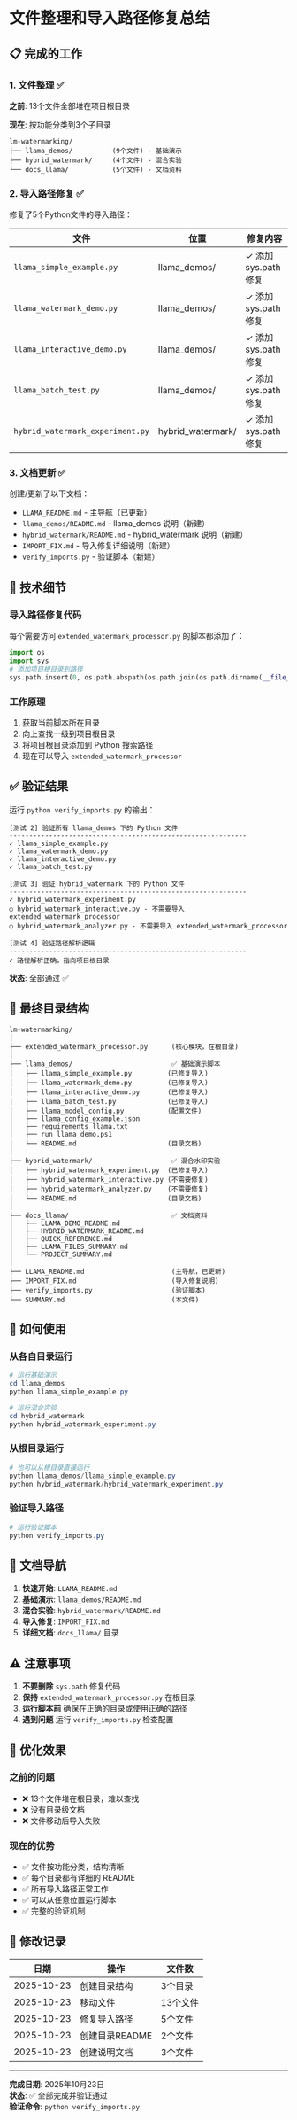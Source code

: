 # 文件整理和导入路径修复总结

## 📋 完成的工作

### 1. 文件整理 ✅

**之前**: 13个文件全部堆在项目根目录

**现在**: 按功能分类到3个子目录

```
lm-watermarking/
├── llama_demos/          (9个文件) - 基础演示
├── hybrid_watermark/     (4个文件) - 混合实验
└── docs_llama/           (5个文件) - 文档资料
```

### 2. 导入路径修复 ✅

修复了5个Python文件的导入路径：

| 文件 | 位置 | 修复内容 |
|------|------|----------|
| `llama_simple_example.py` | llama_demos/ | ✓ 添加 sys.path 修复 |
| `llama_watermark_demo.py` | llama_demos/ | ✓ 添加 sys.path 修复 |
| `llama_interactive_demo.py` | llama_demos/ | ✓ 添加 sys.path 修复 |
| `llama_batch_test.py` | llama_demos/ | ✓ 添加 sys.path 修复 |
| `hybrid_watermark_experiment.py` | hybrid_watermark/ | ✓ 添加 sys.path 修复 |

### 3. 文档更新 ✅

创建/更新了以下文档：

- `LLAMA_README.md` - 主导航（已更新）
- `llama_demos/README.md` - llama_demos 说明（新建）
- `hybrid_watermark/README.md` - hybrid_watermark 说明（新建）
- `IMPORT_FIX.md` - 导入修复详细说明（新建）
- `verify_imports.py` - 验证脚本（新建）

## 🔧 技术细节

### 导入路径修复代码

每个需要访问 `extended_watermark_processor.py` 的脚本都添加了：

```python
import os
import sys
# 添加项目根目录到路径
sys.path.insert(0, os.path.abspath(os.path.join(os.path.dirname(__file__), '..')))
```

### 工作原理

1. 获取当前脚本所在目录
2. 向上查找一级到项目根目录
3. 将项目根目录添加到 Python 搜索路径
4. 现在可以导入 `extended_watermark_processor`

## ✅ 验证结果

运行 `python verify_imports.py` 的输出：

```
[测试 2] 验证所有 llama_demos 下的 Python 文件
------------------------------------------------------------
✓ llama_simple_example.py
✓ llama_watermark_demo.py
✓ llama_interactive_demo.py
✓ llama_batch_test.py

[测试 3] 验证 hybrid_watermark 下的 Python 文件
------------------------------------------------------------
✓ hybrid_watermark_experiment.py
○ hybrid_watermark_interactive.py - 不需要导入 extended_watermark_processor
○ hybrid_watermark_analyzer.py - 不需要导入 extended_watermark_processor

[测试 4] 验证路径解析逻辑
------------------------------------------------------------
✓ 路径解析正确，指向项目根目录
```

**状态**: 全部通过 ✅

## 📂 最终目录结构

```
lm-watermarking/
│
├── extended_watermark_processor.py      (核心模块，在根目录)
│
├── llama_demos/                         ✅ 基础演示脚本
│   ├── llama_simple_example.py         (已修复导入)
│   ├── llama_watermark_demo.py         (已修复导入)
│   ├── llama_interactive_demo.py       (已修复导入)
│   ├── llama_batch_test.py             (已修复导入)
│   ├── llama_model_config.py           (配置文件)
│   ├── llama_config_example.json
│   ├── requirements_llama.txt
│   ├── run_llama_demo.ps1
│   └── README.md                       (目录文档)
│
├── hybrid_watermark/                    ✅ 混合水印实验
│   ├── hybrid_watermark_experiment.py  (已修复导入)
│   ├── hybrid_watermark_interactive.py (不需要修复)
│   ├── hybrid_watermark_analyzer.py    (不需要修复)
│   └── README.md                       (目录文档)
│
├── docs_llama/                          ✅ 文档资料
│   ├── LLAMA_DEMO_README.md
│   ├── HYBRID_WATERMARK_README.md
│   ├── QUICK_REFERENCE.md
│   ├── LLAMA_FILES_SUMMARY.md
│   └── PROJECT_SUMMARY.md
│
├── LLAMA_README.md                      (主导航，已更新)
├── IMPORT_FIX.md                        (导入修复说明)
├── verify_imports.py                    (验证脚本)
└── SUMMARY.md                           (本文件)
```

## 🚀 如何使用

### 从各自目录运行

```powershell
# 运行基础演示
cd llama_demos
python llama_simple_example.py

# 运行混合实验
cd hybrid_watermark
python hybrid_watermark_experiment.py
```

### 从根目录运行

```powershell
# 也可以从根目录直接运行
python llama_demos/llama_simple_example.py
python hybrid_watermark/hybrid_watermark_experiment.py
```

### 验证导入路径

```powershell
# 运行验证脚本
python verify_imports.py
```

## 📖 文档导航

1. **快速开始**: `LLAMA_README.md`
2. **基础演示**: `llama_demos/README.md`
3. **混合实验**: `hybrid_watermark/README.md`
4. **导入修复**: `IMPORT_FIX.md`
5. **详细文档**: `docs_llama/` 目录

## ⚠️ 注意事项

1. **不要删除** `sys.path` 修复代码
2. **保持** `extended_watermark_processor.py` 在根目录
3. **运行脚本前** 确保在正确的目录或使用正确的路径
4. **遇到问题** 运行 `verify_imports.py` 检查配置

## 🎉 优化效果

### 之前的问题

- ❌ 13个文件堆在根目录，难以查找
- ❌ 没有目录级文档
- ❌ 文件移动后导入失败

### 现在的优势

- ✅ 文件按功能分类，结构清晰
- ✅ 每个目录都有详细的 README
- ✅ 所有导入路径正常工作
- ✅ 可以从任意位置运行脚本
- ✅ 完整的验证机制

## 📝 修改记录

| 日期 | 操作 | 文件数 |
|------|------|--------|
| 2025-10-23 | 创建目录结构 | 3个目录 |
| 2025-10-23 | 移动文件 | 13个文件 |
| 2025-10-23 | 修复导入路径 | 5个文件 |
| 2025-10-23 | 创建目录README | 2个文件 |
| 2025-10-23 | 创建说明文档 | 3个文件 |

---

**完成日期**: 2025年10月23日  
**状态**: ✅ 全部完成并验证通过  
**验证命令**: `python verify_imports.py`
